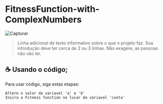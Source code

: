 # FitnessFunction-with-ComplexNumbers

![Capturar](https://user-images.githubusercontent.com/67445953/115102434-1fbab900-9f21-11eb-8cd0-8fd4e813d88d.PNG)

> Linha adicional de texto informativo sobre o que o projeto faz. Sua introdução deve ter cerca de 2 ou 3 linhas. Não exagere, as pessoas não vão ler.

## ☕ Usando o código;

Para usar código, siga estas etapas:

```
Altere o valor da variavel 'a' e 'b'
Insira a Fitness function no lucar da variavel 'conta'
```
